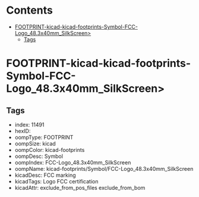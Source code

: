 



Contents
========

* [FOOTPRINT-kicad-kicad-footprints-Symbol-FCC-Logo_48.3x40mm_SilkScreen>](#footprint-kicad-kicad-footprints-symbol-fcc-logo_483x40mm_silkscreen)
	* [Tags](#tags)

# FOOTPRINT-kicad-kicad-footprints-Symbol-FCC-Logo_48.3x40mm_SilkScreen>

## Tags

- index: 11491
- hexID: 
- oompType: FOOTPRINT
- oompSize: kicad
- oompColor: kicad-footprints
- oompDesc: Symbol
- oompIndex: FCC-Logo_48.3x40mm_SilkScreen
- oompName: kicad-footprints/Symbol/FCC-Logo_48.3x40mm_SilkScreen
- kicadDesc: FCC marking
- kicadTags: Logo FCC certification
- kicadAttr: exclude_from_pos_files exclude_from_bom
